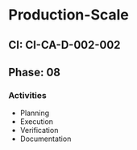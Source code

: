 # Production-Scale

## CI: CI-CA-D-002-002
## Phase: 08

### Activities
- Planning
- Execution
- Verification
- Documentation
